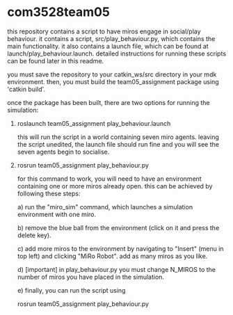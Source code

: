 # com3528team05


this repository contains a script to have miros engage in social/play
behaviour. it contains a script, src/play_behaviour.py, which contains the
main functionality. it also contains a launch file, which can be found at
launch/play_behaviour.launch. detailed instructions for running these
scripts can be found later in this readme.

you must save the repository to your catkin_ws/src directory in your mdk 
environment. then, you must build the team05_assignment package using 
'catkin build'.


once the package has been built, there are two options for running the 
simulation:

1. roslaunch team05_assignment play_behaviour.launch
   
   this will run the script in a world containing seven miro agents.
   leaving the script unedited, the launch file should run fine and
   you will see the seven agents begin to socialise.
   
3. rosrun team05_assignment play_behaviour.py
   
   for this command to work, you will need to have an environment
   containing one or more miros already open. this can be achieved
   by following these steps:
   
   a) run the "miro_sim" command, which launches a simulation environment
      with one miro.

   b) remove the blue ball from the environment (click on it and press the
      delete key).

   c) add more miros to the environment by navigating to "Insert" (menu in
      top left) and clicking "MiRo Robot". add as many miros as you like.

   d) [important] in play_behaviour.py you must change N_MIROS to the
      number of miros you have placed in the simulation.

   e) finally, you can run the script using

      rosrun team05_assignment play_behaviour.py
